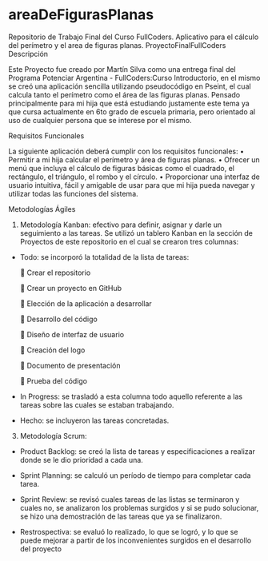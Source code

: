# areaDeFigurasPlanas
Repositorio de Trabajo Final del Curso FullCoders. Aplicativo para el cálculo del perímetro y el area de figuras planas.
ProyectoFinalFullCoders
Descripción

Este Proyecto fue creado por Martín Silva como una entrega final del Programa Potenciar Argentina - FullCoders:Curso Introductorio, en el mismo se creó una aplicación sencilla utilizando pseudocódigo en Pseint, el cual calcula tanto el perímetro como el área de las figuras planas. Pensado principalmente para mi hija que está estudiando justamente este tema ya que cursa actualmente en 6to grado de escuela primaria, pero orientado al uso de cualquier persona que se interese por el mismo.

Requisitos Funcionales

La siguiente aplicación deberá cumplir con los requisitos funcionales:
•	Permitir a mi hija calcular el perímetro y área de figuras planas.
•	Ofrecer un menú que incluya el cálculo de figuras básicas como el cuadrado, el rectángulo, el triángulo, el rombo y el círculo.
•	Proporcionar una interfaz de usuario intuitiva, fácil y amigable de usar para que mi hija pueda navegar y utilizar todas las funciones del sistema.

Metodologías Ágiles

1.	Metodología Kanban: efectivo para definir, asignar y darle un seguimiento a las tareas.
Se utilizó un tablero Kanban en la sección de Proyectos de este repositorio en el cual se crearon tres columnas:

*	Todo: se incorporó la totalidad de la lista de tareas:
  
    	Crear el repositorio

    	Crear un proyecto en GitHub

    	Elección de la aplicación a desarrollar

    	Desarrollo del código

    	Diseño de interfaz de usuario

    	Creación del logo

    	Documento de presentación

    	Prueba del código

* In Progress: se trasladó a esta columna todo aquello referente a las tareas sobre las cuales se estaban trabajando.

* Hecho: se incluyeron las tareas concretadas.

3.	Metodología Scrum:

*	Product Backlog: se creó la lista de tareas y especificaciones a realizar donde se le dio prioridad a cada una.
  
*	Sprint Planning: se calculó un período de tiempo para completar cada tarea.
  
* Sprint Review: se revisó cuales tareas de las listas se terminaron y cuales no, se analizaron los problemas surgidos y si se pudo solucionar, se hizo una demostración de las tareas que ya se finalizaron.
  
*	Restrospectiva: se evaluó lo realizado, lo que se logró, y lo que se puede mejorar a partir de los inconvenientes surgidos en el desarrollo del proyecto
